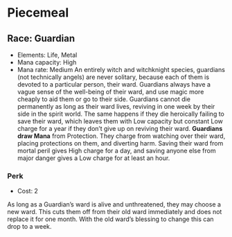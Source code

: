 # Piecemeal

## Race: Guardian
- Elements: Life, Metal
- Mana capacity: High
- Mana rate: Medium
An entirely witch and witchknight species, guardians (not technically angels) are never solitary, because each of them is devoted to a particular person, their ward. Guardians always have a vague sense of the well-being of their ward, and use magic more cheaply to aid them or go to their side. Guardians cannot die permanently as long as their ward lives, reviving in one week by their side in the spirit world. The same happens if they die heroically failing to save their ward, which leaves them with Low capacity but constant Low charge for a year if they don’t give up on reviving their ward.
__Guardians draw Mana__ from Protection. They charge from watching over their ward, placing protections on them, and diverting harm. Saving their ward from mortal peril gives High charge for a day, and saving anyone else from major danger gives a Low charge for at least an hour.

### Perk
- Cost: 2

As long as a Guardian’s ward is alive and unthreatened, they may choose a new ward. This cuts them off from their old ward immediately and does not replace it for one month. With the old ward’s blessing to change this can drop to a week.
